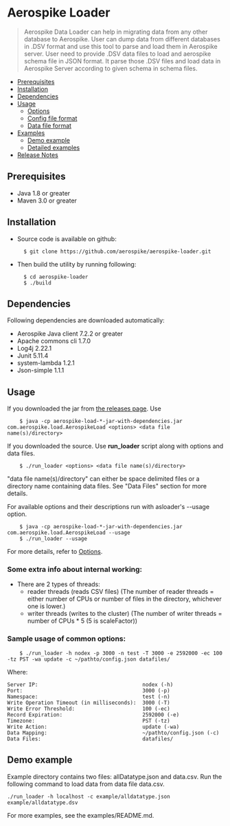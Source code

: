 # Aerospike Loader
> Aerospike Data Loader can help in migrating data from any other database to
> Aerospike. User can dump data from different databases in .DSV format and use
> this tool to parse and load them in Aerospike server. User need to provide
> .DSV data files to load and aerospike schema file in JSON format. It parse
> those .DSV files and load data in Aerospike Server according to given schema
> in schema files.

- [Prerequisites](#Prerequisites)
- [Installation](#Installation)
- [Dependencies](#Dependencies)
- [Usage](#Usage)
    - [Options](doc/options.md)
    - [Config file format](doc/configformat.md)
    - [Data file format](doc/datafileformat.md)
- [Examples](doc/examples.md)
    - [Demo example](#demoexample)
    - [Detailed examples](doc/examples.md)
- [Release Notes](doc/releasenotes.md)

<a name="Prerequisites"></a>
## Prerequisites
* Java 1.8 or greater
* Maven 3.0 or greater

<a name="Installation"></a>
## Installation
* Source code is available on github:

        $ git clone https://github.com/aerospike/aerospike-loader.git

* Then build the utility by running following:

        $ cd aerospike-loader
        $ ./build

<a name="Dependencies"></a>
## Dependencies
Following dependencies are downloaded automatically:
* Aerospike Java client 7.2.2 or greater
* Apache commons cli 1.7.0
* Log4j 2.22.1
* Junit 5.11.4
* system-lambda 1.2.1
* Json-simple 1.1.1

<a name="Usage"></a>
## Usage

If you downloaded the jar from [the releases page](https://github.com/aerospike/aerospike-loader/releases). Use

        $ java -cp aerospike-load-*-jar-with-dependencies.jar com.aerospike.load.AerospikeLoad <options> <data file name(s)/directory>

If you downloaded the source. Use **run_loader** script along with options and data files.  
    
        $ ./run_loader <options> <data file name(s)/directory>

"data file name(s)/directory" can either be space delimited files or a directory name containing data files. See "Data Files" section for more details.

For available options and their descriptions run with asloader's --usage option.

        $ java -cp aerospike-load-*-jar-with-dependencies.jar com.aerospike.load.AerospikeLoad --usage
        $ ./run_loader --usage

For more details, refer to [Options](https://aerospike.com/docs/tools/asloader/options).

### Some extra info about internal working:

* There are 2 types of threads:
    * reader threads (reads CSV files) (The number of reader threads = either number of CPUs or number of files in the directory, whichever one is lower.)
    * writer threads (writes to the cluster) (The number of writer threads = number of CPUs * 5 (5 is scaleFactor))

### Sample usage of common options:

        $ ./run_loader -h nodex -p 3000 -n test -T 3000 -e 2592000 -ec 100 -tz PST -wa update -c ~/pathto/config.json datafiles/

Where:

```
Server IP:                                  nodex (-h)
Port:                                       3000 (-p)
Namespace:                                  test (-n) 
Write Operation Timeout (in milliseconds):  3000 (-T)
Write Error Threshold:                      100 (-ec)
Record Expiration:                          2592000 (-e)
Timezone:                                   PST (-tz)
Write Action:                               update (-wa) 
Data Mapping:                               ~/pathto/config.json (-c)
Data Files:                                 datafiles/
```

<a name="demoexample"></a>
## Demo example
Example directory contains two files: allDatatype.json and data.csv. Run the following command to load data from data file data.csv.

    ./run_loader -h localhost -c example/alldatatype.json example/alldatatype.dsv

For more examples, see the examples/README.md.
